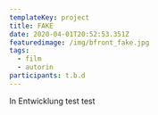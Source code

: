 ```yaml
---
templateKey: project
title: FAKE
date: 2020-04-01T20:52:53.351Z
featuredimage: /img/bfront_fake.jpg
tags:
  - film
  - autorin
participants: t.b.d
---
```

In Entwicklung test test
